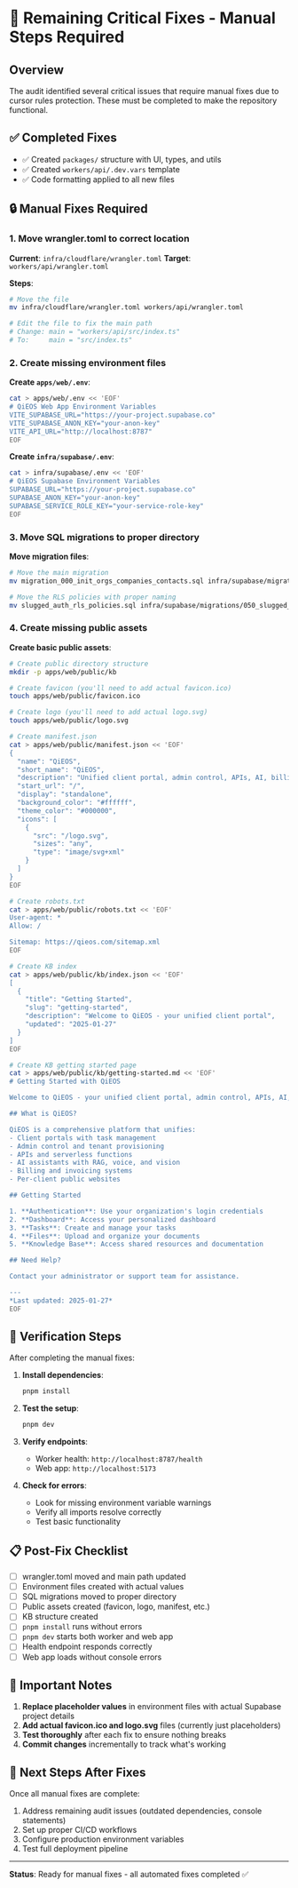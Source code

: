 # 🔧 Remaining Critical Fixes - Manual Steps Required

## Overview

The audit identified several critical issues that require manual fixes due to cursor rules protection. These must be completed to make the repository functional.

## ✅ Completed Fixes

- ✅ Created `packages/` structure with UI, types, and utils
- ✅ Created `workers/api/.dev.vars` template
- ✅ Code formatting applied to all new files

## 🔒 Manual Fixes Required

### 1. Move wrangler.toml to correct location

**Current**: `infra/cloudflare/wrangler.toml`
**Target**: `workers/api/wrangler.toml`

**Steps**:

```bash
# Move the file
mv infra/cloudflare/wrangler.toml workers/api/wrangler.toml

# Edit the file to fix the main path
# Change: main = "workers/api/src/index.ts"
# To:     main = "src/index.ts"
```

### 2. Create missing environment files

**Create `apps/web/.env`**:

```bash
cat > apps/web/.env << 'EOF'
# QiEOS Web App Environment Variables
VITE_SUPABASE_URL="https://your-project.supabase.co"
VITE_SUPABASE_ANON_KEY="your-anon-key"
VITE_API_URL="http://localhost:8787"
EOF
```

**Create `infra/supabase/.env`**:

```bash
cat > infra/supabase/.env << 'EOF'
# QiEOS Supabase Environment Variables
SUPABASE_URL="https://your-project.supabase.co"
SUPABASE_ANON_KEY="your-anon-key"
SUPABASE_SERVICE_ROLE_KEY="your-service-role-key"
EOF
```

### 3. Move SQL migrations to proper directory

**Move migration files**:

```bash
# Move the main migration
mv migration_000_init_orgs_companies_contacts.sql infra/supabase/migrations/

# Move the RLS policies with proper naming
mv slugged_auth_rls_policies.sql infra/supabase/migrations/050_slugged_auth_rls.sql
```

### 4. Create missing public assets

**Create basic public assets**:

```bash
# Create public directory structure
mkdir -p apps/web/public/kb

# Create favicon (you'll need to add actual favicon.ico)
touch apps/web/public/favicon.ico

# Create logo (you'll need to add actual logo.svg)
touch apps/web/public/logo.svg

# Create manifest.json
cat > apps/web/public/manifest.json << 'EOF'
{
  "name": "QiEOS",
  "short_name": "QiEOS",
  "description": "Unified client portal, admin control, APIs, AI, billing, and per-client public websites",
  "start_url": "/",
  "display": "standalone",
  "background_color": "#ffffff",
  "theme_color": "#000000",
  "icons": [
    {
      "src": "/logo.svg",
      "sizes": "any",
      "type": "image/svg+xml"
    }
  ]
}
EOF

# Create robots.txt
cat > apps/web/public/robots.txt << 'EOF'
User-agent: *
Allow: /

Sitemap: https://qieos.com/sitemap.xml
EOF

# Create KB index
cat > apps/web/public/kb/index.json << 'EOF'
[
  {
    "title": "Getting Started",
    "slug": "getting-started",
    "description": "Welcome to QiEOS - your unified client portal",
    "updated": "2025-01-27"
  }
]
EOF

# Create KB getting started page
cat > apps/web/public/kb/getting-started.md << 'EOF'
# Getting Started with QiEOS

Welcome to QiEOS - your unified client portal, admin control, APIs, AI, billing, and per-client public websites.

## What is QiEOS?

QiEOS is a comprehensive platform that unifies:
- Client portals with task management
- Admin control and tenant provisioning
- APIs and serverless functions
- AI assistants with RAG, voice, and vision
- Billing and invoicing systems
- Per-client public websites

## Getting Started

1. **Authentication**: Use your organization's login credentials
2. **Dashboard**: Access your personalized dashboard
3. **Tasks**: Create and manage your tasks
4. **Files**: Upload and organize your documents
5. **Knowledge Base**: Access shared resources and documentation

## Need Help?

Contact your administrator or support team for assistance.

---
*Last updated: 2025-01-27*
EOF
```

## 🧪 Verification Steps

After completing the manual fixes:

1. **Install dependencies**:

   ```bash
   pnpm install
   ```

2. **Test the setup**:

   ```bash
   pnpm dev
   ```

3. **Verify endpoints**:

   - Worker health: `http://localhost:8787/health`
   - Web app: `http://localhost:5173`

4. **Check for errors**:
   - Look for missing environment variable warnings
   - Verify all imports resolve correctly
   - Test basic functionality

## 📋 Post-Fix Checklist

- [ ] wrangler.toml moved and main path updated
- [ ] Environment files created with actual values
- [ ] SQL migrations moved to proper directory
- [ ] Public assets created (favicon, logo, manifest, etc.)
- [ ] KB structure created
- [ ] `pnpm install` runs without errors
- [ ] `pnpm dev` starts both worker and web app
- [ ] Health endpoint responds correctly
- [ ] Web app loads without console errors

## 🚨 Important Notes

1. **Replace placeholder values** in environment files with actual Supabase project details
2. **Add actual favicon.ico and logo.svg** files (currently just placeholders)
3. **Test thoroughly** after each fix to ensure nothing breaks
4. **Commit changes** incrementally to track what's working

## 🎯 Next Steps After Fixes

Once all manual fixes are complete:

1. Address remaining audit issues (outdated dependencies, console statements)
2. Set up proper CI/CD workflows
3. Configure production environment variables
4. Test full deployment pipeline

---

**Status**: Ready for manual fixes - all automated fixes completed ✅
